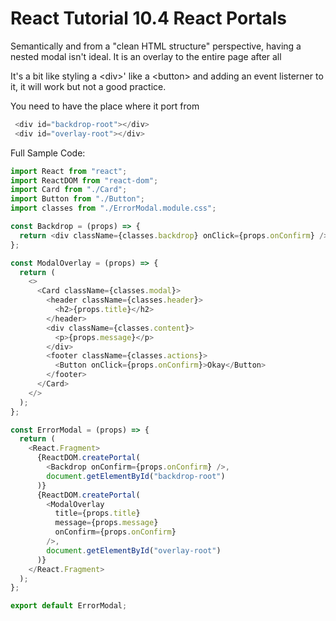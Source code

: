 # React Tutorial 10.4 React Portals

Semantically and from a "clean HTML structure" perspective, having a nested modal isn't ideal. It is an overlay to the entire page after all

It's a bit like styling a \<div>' like a \<button> and adding an event listerner to it, it will work but not a good practice.


You need to have the place where it port from
```javascript
 <div id="backdrop-root"></div>
 <div id="overlay-root"></div>
```


Full Sample Code: 
```javascript
import React from "react";
import ReactDOM from "react-dom";
import Card from "./Card";
import Button from "./Button";
import classes from "./ErrorModal.module.css";

const Backdrop = (props) => {
  return <div className={classes.backdrop} onClick={props.onConfirm} />;
};

const ModalOverlay = (props) => {
  return (
    <>
      <Card className={classes.modal}>
        <header className={classes.header}>
          <h2>{props.title}</h2>
        </header>
        <div className={classes.content}>
          <p>{props.message}</p>
        </div>
        <footer className={classes.actions}>
          <Button onClick={props.onConfirm}>Okay</Button>
        </footer>
      </Card>
    </>
  );
};

const ErrorModal = (props) => {
  return (
    <React.Fragment>
      {ReactDOM.createPortal(
        <Backdrop onConfirm={props.onConfirm} />,
        document.getElementById("backdrop-root")
      )}
      {ReactDOM.createPortal(
        <ModalOverlay
          title={props.title}
          message={props.message}
          onConfirm={props.onConfirm}
        />,
        document.getElementById("overlay-root")
      )}
    </React.Fragment>
  );
};

export default ErrorModal;

```